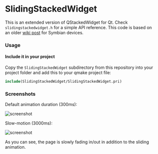 # SlidingStackedWidget

This is an extended version of QStackedWidget for Qt. Check `slidingstackedwidget.h` for a simple API reference. This code is based on an older [wiki post](https://qt.shoutwiki.com/wiki/Extending_QStackedWidget_for_sliding_page_animations_in_Qt) for Symbian devices.

### Usage

#### Include it in your project

Copy the `SlidingStackedWidget` subdirectory from this repository into your project folder and add this to your qmake project file:

```cmake
include(SlidingStackedWidget/SlidingStackedWidget.pri)
```

### Screenshots

Default animation duration (300ms):

![screenshot](screenshots/demo.gif)

Slow-motion (3000ms):

![screenshot](screenshots/slow_demo.gif)

As you can see, the page is slowly fading in/out in addition to the sliding animation.
